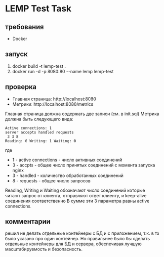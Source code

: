 # LEMP Test Task

## требования
- Docker

## запуск
1) docker build -t lemp-test .
2) docker run -d -p 8080:80 --name lemp lemp-test

## проверка
- Главная страница: http://localhost:8080
- Метрики: http://localhost:8080/metrics

Главная страница должна содержать две записи (см. в init.sql)
Метрика должна быть следующего вида:

```
Active connections: 1 
server accepts handled requests
 3 3 8 
Reading: 0 Writing: 1 Waiting: 0
```

где 
- 1 - active connections - число активных соединений
- 3 - accpts - общее число принятых соединений с момента запуска nginx
- 3 - handled - количество обработанных соединений
- 8 - requests - общее число запросов

Reading, Writing и Waiting обозначают число соединений которые читают запрос от клиента, отправляют ответ клиенту, и keep-alive соединения соответственно
В сумме эти 3 параметра равны active connections. 

## комментарии
решил не делать отдельные контейнеры с БД и с приложением, т.к. в тз было указано про один контейнер. Но правильнее было бы сделать отдельные контейнеры для БД и сервера, обеспечивая лучшую масштабируемость и безопасность. 
